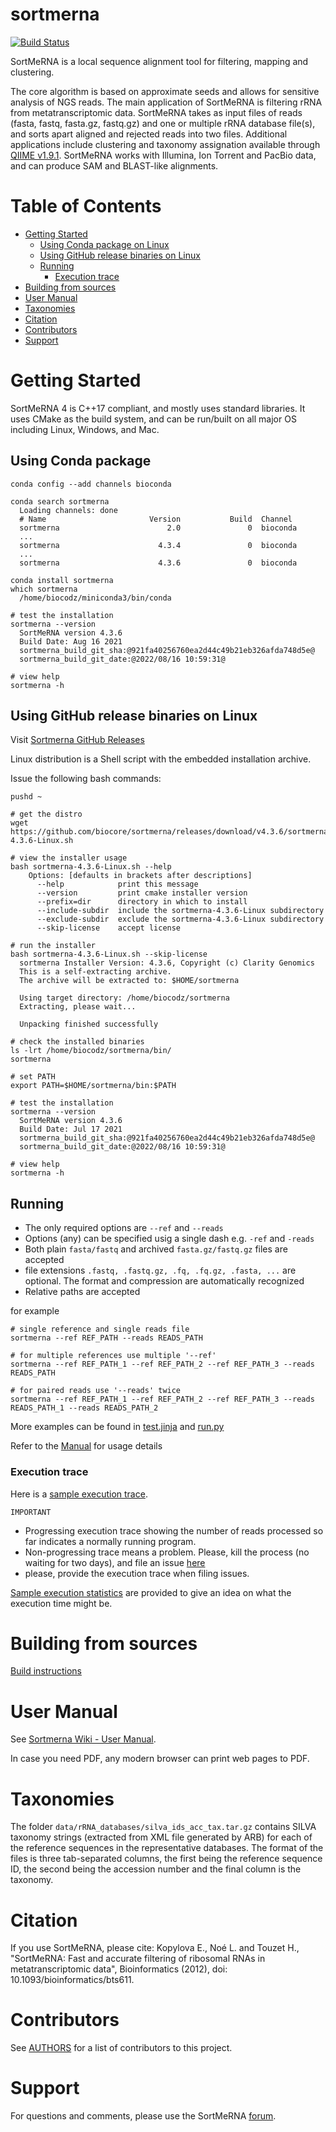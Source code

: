 # sortmerna

[![Build Status](https://travis-ci.org/biocore/sortmerna.png?branch=master)](https://travis-ci.org/biocore/sortmerna)

SortMeRNA is a local sequence alignment tool for filtering, mapping and clustering.

The core algorithm is based on approximate seeds and allows for sensitive analysis of NGS reads.
The main application of SortMeRNA is filtering rRNA from metatranscriptomic data.
SortMeRNA takes as input files of reads (fasta, fastq, fasta.gz, fastq.gz) and one or multiple
rRNA database file(s), and sorts apart aligned and rejected reads into two files.
Additional applications include clustering and taxonomy assignation available through [QIIME v1.9.1](http://qiime.org). SortMeRNA works with Illumina, Ion Torrent and PacBio data, and can produce SAM and
BLAST-like alignments.

# Table of Contents

* [Getting Started](#getting-started)
	* [Using Conda package on Linux](#using-conda-package)
	* [Using GitHub release binaries on Linux](#using-github-release-binaries-on-linux)
	* [Running](#running)
      * [Execution trace](#execution-trace)
* [Building from sources](#building-from-sources)
* [User Manual](#user-manual)
* [Taxonomies](#taxonomies)
* [Citation](#citation)
* [Contributors](#contributors)
* [Support](#support)


# Getting Started

SortMeRNA 4 is C++17 compliant, and mostly uses standard libraries. It uses CMake as the build system, and can be run/built on all major OS including Linux, Windows, and Mac. 

## Using Conda package

```
conda config --add channels bioconda

conda search sortmerna
  Loading channels: done
  # Name                       Version           Build  Channel
  sortmerna                        2.0               0  bioconda
  ...
  sortmerna                      4.3.4               0  bioconda
  ...
  sortmerna                      4.3.6               0  bioconda

conda install sortmerna
which sortmerna
  /home/biocodz/miniconda3/bin/conda

# test the installation
sortmerna --version
  SortMeRNA version 4.3.6
  Build Date: Aug 16 2021
  sortmerna_build_git_sha:@921fa40256760ea2d44c49b21eb326afda748d5e@
  sortmerna_build_git_date:@2022/08/16 10:59:31@

# view help
sortmerna -h
```

## Using GitHub release binaries on Linux

Visit [Sortmerna GitHub Releases](https://github.com/biocore/sortmerna/releases)

Linux distribution is a Shell script with the embedded installation archive.

Issue the following bash commands:

```
pushd ~

# get the distro
wget https://github.com/biocore/sortmerna/releases/download/v4.3.6/sortmerna-4.3.6-Linux.sh

# view the installer usage
bash sortmerna-4.3.6-Linux.sh --help
    Options: [defaults in brackets after descriptions]
      --help            print this message
      --version         print cmake installer version
      --prefix=dir      directory in which to install
      --include-subdir  include the sortmerna-4.3.6-Linux subdirectory
      --exclude-subdir  exclude the sortmerna-4.3.6-Linux subdirectory
      --skip-license    accept license

# run the installer
bash sortmerna-4.3.6-Linux.sh --skip-license
  sortmerna Installer Version: 4.3.6, Copyright (c) Clarity Genomics
  This is a self-extracting archive.
  The archive will be extracted to: $HOME/sortmerna
  
  Using target directory: /home/biocodz/sortmerna
  Extracting, please wait...
  
  Unpacking finished successfully

# check the installed binaries
ls -lrt /home/biocodz/sortmerna/bin/
sortmerna

# set PATH
export PATH=$HOME/sortmerna/bin:$PATH

# test the installation
sortmerna --version
  SortMeRNA version 4.3.6
  Build Date: Jul 17 2021
  sortmerna_build_git_sha:@921fa40256760ea2d44c49b21eb326afda748d5e@
  sortmerna_build_git_date:@2022/08/16 10:59:31@

# view help
sortmerna -h
```

## Running

* The only required options are `--ref` and `--reads`
* Options (any) can be specified usig a single dash e.g. `-ref` and `-reads`
* Both plain `fasta/fastq` and archived `fasta.gz/fastq.gz` files are accepted
* file extensions `.fastq, .fastq.gz, .fq, .fq.gz, .fasta, ...` are optional. The format and compression are automatically recognized
* Relative paths are accepted

for example

```
# single reference and single reads file
sortmerna --ref REF_PATH --reads READS_PATH

# for multiple references use multiple '--ref'
sortmerna --ref REF_PATH_1 --ref REF_PATH_2 --ref REF_PATH_3 --reads READS_PATH

# for paired reads use '--reads' twice
sortmerna --ref REF_PATH_1 --ref REF_PATH_2 --ref REF_PATH_3 --reads READS_PATH_1 --reads READS_PATH_2

```

More examples can be found in [test.jinja](https://github.com/biocore/sortmerna/blob/master/scripts/test.jinja) and [run.py](https://github.com/biocore/sortmerna/blob/master/scripts/run.py)

Refer to the [Manual](https://github.com/biocore/sortmerna/wiki/2.-User-manual-(todo)) for usage details

### Execution trace

Here is a [sample execution trace](https://github.com/biocore/sortmerna/wiki/sample-execution-trace-v4.3.2).  

`IMPORTANT`
- Progressing execution trace showing the number of reads processed so far indicates a normally running program. 
- Non-progressing trace means a problem. Please, kill the process (no waiting for two days), and file an issue [here](https://github.com/biocore/sortmerna/issues)  
- please, provide the execution trace when filing issues.

[Sample execution statistics](https://github.com/biocore/sortmerna/wiki/sample-execution-statistics) are provided to give an idea on what the execution time might be.

# Building from sources

[Build instructions](https://github.com/biocore/sortmerna/blob/master/BUILD.md)

# User Manual

See [Sortmerna Wiki - User Manual](https://github.com/biocore/sortmerna/wiki/2.-User-manual-(todo)).

In case you need PDF, any modern browser can print web pages to PDF.

# Taxonomies

The folder `data/rRNA_databases/silva_ids_acc_tax.tar.gz` contains SILVA taxonomy strings (extracted from XML file generated by ARB)
for each of the reference sequences in the representative databases. The format of the files is three tab-separated columns,
the first being the reference sequence ID, the second being the accession number and the final column is the taxonomy.

# Citation

If you use SortMeRNA, please cite:
Kopylova E., Noé L. and Touzet H., "SortMeRNA: Fast and accurate filtering of ribosomal RNAs in metatranscriptomic data", Bioinformatics (2012), doi: 10.1093/bioinformatics/bts611.

# Contributors

See [AUTHORS](./AUTHORS) for a list of contributors to this project.

# Support

For questions and comments, please use the SortMeRNA [forum](https://groups.google.com/forum/#!forum/sortmerna).
	
